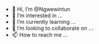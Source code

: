 - 👋 Hi, I’m @Ngwewintun
- 👀 I’m interested in ...
- 🌱 I’m currently learning ...
- 💞️ I’m looking to collaborate on ...
- 📫 How to reach me ...

<!---
Ngwewintun/Ngwewintun is a ✨ special ✨ repository because its `README.md` (this file) appears on your GitHub profile.
You can click the Preview link to take a look at your changes.
--->
